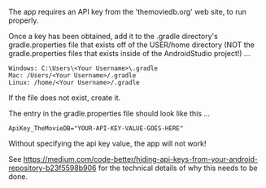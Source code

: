 The app requires an API key from the 'themoviedb.org' web site, to run properly.

Once a key has been obtained, add it to the .gradle directory's gradle.properties file that exists off of the USER/home directory (NOT the gradle.properties files that exists inside of the AndroidStudio project!) ...

    Windows: C:\Users\<Your Username>\.gradle
    Mac: /Users/<Your Username>/.gradle
    Linux: /home/<Your Username>/.gradle

If the file does not exist, create it.

The entry in the gradle.properties file should look like this ...

    ApiKey_TheMovieDB="YOUR-API-KEY-VALUE-GOES-HERE"

Without specifying the api key value, the app will not work!

See https://medium.com/code-better/hiding-api-keys-from-your-android-repository-b23f5598b906 for the technical details of why this needs to be done.